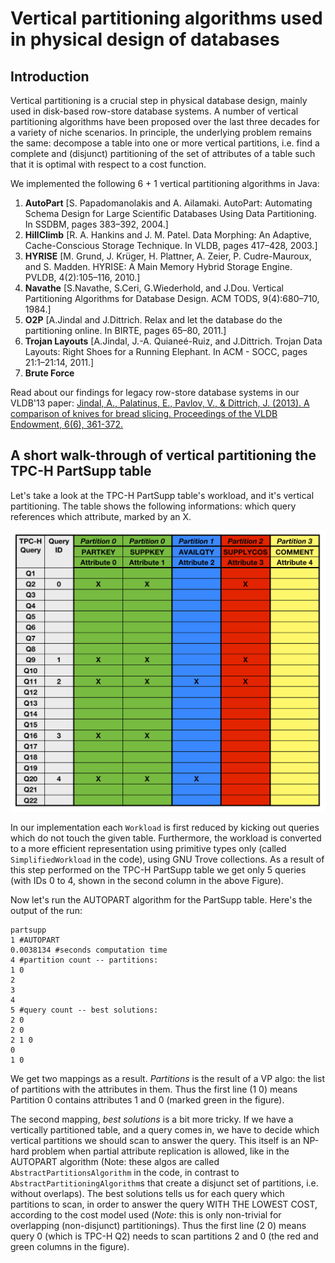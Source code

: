 # Vertical partitioning algorithms used in physical design of databases

## Introduction

Vertical partitioning is a crucial step in physical database design, mainly used in disk-based row-store database systems. A number of vertical partitioning algorithms have been proposed over the last three decades for a variety of niche scenarios. In principle, the underlying problem remains the same: decompose a table into one or more vertical partitions, i.e. find a complete and (disjunct) partitioning of the set of attributes of a table such that it is optimal with respect to a cost function.

We implemented the following 6 + 1 vertical partitioning algorithms in Java:

1. **AutoPart** [S. Papadomanolakis and A. Ailamaki. AutoPart: Automating Schema Design for Large Scientific Databases Using Data Partitioning. In SSDBM, pages 383–392, 2004.]
2. **HillClimb** [R. A. Hankins and J. M. Patel. Data Morphing: An Adaptive, Cache-Conscious Storage Technique. In VLDB, pages 417–428, 2003.]
3. **HYRISE** [M. Grund, J. Krüger, H. Plattner, A. Zeier, P. Cudre-Mauroux, and S. Madden. HYRISE: A Main Memory Hybrid Storage Engine. PVLDB, 4(2):105–116, 2010.]
4. **Navathe** [S.Navathe, S.Ceri, G.Wiederhold, and J.Dou. Vertical Partitioning Algorithms for Database Design. ACM TODS, 9(4):680–710, 1984.]
5. **O2P** [A.Jindal and J.Dittrich. Relax and let the database do the partitioning online. In BIRTE, pages 65–80, 2011.]
6. **Trojan Layouts** [A.Jindal, J.-A. Quianeé-Ruiz, and J.Dittrich. Trojan Data Layouts: Right Shoes for a Running Elephant. In ACM - SOCC, pages 21:1–21:14, 2011.]
7. **Brute Force**

Read about our findings for legacy row-store database systems in our VLDB'13 paper: [Jindal, A., Palatinus, E., Pavlov, V., & Dittrich, J. (2013). A comparison of knives for bread slicing. Proceedings of the VLDB Endowment, 6(6), 361-372.](http://www.vldb.org/pvldb/vol6/p361-jindal.pdf)


## A short walk-through of vertical partitioning the TPC-H PartSupp table

Let's take a look at the TPC-H PartSupp table's workload, and it's vertical partitioning.  The table shows the following informations: which query references which attribute, marked by an X.

![Vertical partitioning of the TPC-H PartSupp table.](img/VP_tpch_partsupp.png "Vertical partitioning of the TPC-H PartSupp table.")

In our implementation each `Workload` is first reduced by kicking out queries which do not touch the given table. Furthermore, the workload is converted to a more efficient representation using primitive types only (called `SimplifiedWorkload` in the code), using GNU Trove collections. As a result of this step performed on the TPC-H PartSupp table we get only 5 queries (with IDs 0 to 4, shown in the second column in the above Figure).

Now let's run the AUTOPART algorithm for the PartSupp table. Here's the output of the run:

```
partsupp
1 #AUTOPART
0.0038134 #seconds computation time
4 #partition count -- partitions:
1 0
2
3
4
5 #query count -- best solutions:
2 0
2 0
2 1 0
0
1 0
```

We get two mappings as a result. _Partitions_ is the result of a VP algo: the list of partitions with the attributes in them. Thus the first line (1 0) means Partition 0 contains attributes 1 and 0 (marked green in the figure).

The second mapping, _best solutions_ is a bit more tricky. If we have a vertically partitioned table, and a query comes in, we have to decide which vertical partitions we should scan to answer the query. This itself is an NP-hard problem when partial attribute replication is allowed, like in the AUTOPART algorithm (Note: these algos are called `AbstractPartitionsAlgorithm` in the code, in contrast to `AbstractPartitioningAlgorithm`s that create a disjunct set of partitions, i.e. without overlaps). The best solutions tells us for each query which partitions to scan, in order to answer the query WITH THE LOWEST COST, according to the cost model used (_Note_: this is only non-trivial for overlapping (non-disjunct) partitionings). Thus the first line (2 0) means query 0 (which is TPC-H Q2) needs to scan partitions 2 and 0 (the red and green columns in the figure).
